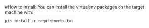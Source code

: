 #How to install:
You can install the virtualenv packages on the target machine with:

```pip install -r requirements.txt```